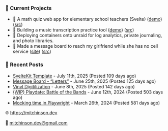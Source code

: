 ### 📌 Current Projects
- 📝 A math quiz web app for elementary school teachers (Svelte) ([demo](https://quiz-staging.mitchinson.dev/)) ([src](https://github.com/bmitchinson/budget-entry))
- 🎵 Building a music transcription practice tool ([demo](https://practice.mitchinson.dev/)) ([src](https://github.com/bmitchinson/practice))
- 🐳 Deploying containers onto unraid for log analytics, private journaling, and photo libraries.
- 💌 Made a message board to reach my girlfriend while she has no cell service ([site](https://letters.mitchinson.dev/)) ([src](https://github.com/bmitchinson/letters))

### 📝 Recent Posts

- [SvelteKit Template](https://blog.mitchinson.dev/sveltekit-template) - July 11th, 2025 (Posted 109 days ago)
- [Message Board - “Letters”](https://blog.mitchinson.dev/letters) - June 25th, 2025 (Posted 125 days ago)
- [Vinyl Digitilization](https://blog.mitchinson.dev/vinyl) - June 8th, 2025 (Posted 142 days ago)
- [(WIP) Playdate: Battle of the Bands](https://blog.mitchinson.dev/playdate-dev-one) - June 12th, 2024 (Posted 503 days ago)
- [Mocking time in Playwright](https://blog.mitchinson.dev/playwright-mock-time) - March 26th, 2024 (Posted 581 days ago)

🌐 https://mitchinson.dev

💌 mitchinson.dev@gmail.com